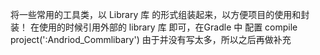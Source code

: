 将一些常用的工具类，以 Library 库 的形式组装起来，以方便项目的使用和封装！
在使用的时候引用外部的 library 库 即可，在Gradle 中 配置  compile project(':Andriod_Commlibary')
由于并没有写太多，所以之后再做补充
